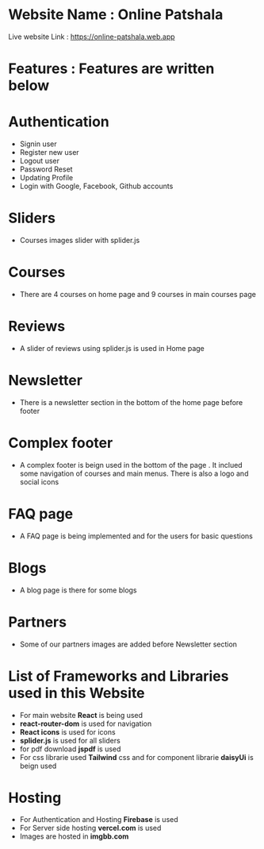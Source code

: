 # Website Name : Online Patshala
Live website Link : https://online-patshala.web.app
# Features : Features are written below
# Authentication
* Signin user
* Register new user
* Logout user
* Password Reset
* Updating Profile
* Login with Google, Facebook, Github accounts

# Sliders
* Courses images slider with splider.js

# Courses
* There are 4 courses on home page and 9 courses in main courses page

# Reviews
* A slider of reviews using splider.js is used in Home page

# Newsletter
* There is a newsletter section in the bottom of the home page before footer

# Complex footer
* A complex footer is beign used in the bottom of the page . It inclued some navigation of courses and main menus. There is also a logo and social icons

# FAQ page
* A FAQ page is being implemented and for the users for basic questions

# Blogs
* A blog page is there for some blogs

# Partners
* Some of our partners images are added before Newsletter section

# List of Frameworks and Libraries used in this Website
* For main website **React** is being used
* **react-router-dom** is used for navigation
* **React icons** is used for icons
* **splider.js** is used for all sliders
* for pdf download **jspdf**  is used
* For css librarie used **Tailwind** css and for component librarie **daisyUi** is beign used

# Hosting
* For Authentication and Hosting **Firebase** is used
* For Server side hosting **vercel.com** is used
* Images are hosted in **imgbb.com**

